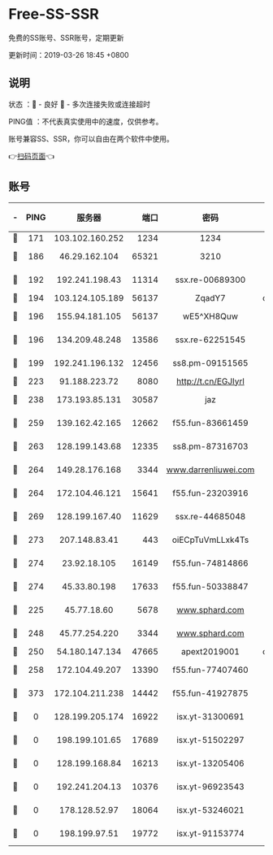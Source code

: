 # Free-SS-SSR

免费的SS账号、SSR账号，定期更新

更新时间：2019-03-26 18:45 +0800

## 说明

状态     ：🙂 - 良好 🙁 - 多次连接失败或连接超时

PING值   ：不代表真实使用中的速度，仅供参考。

账号兼容SS、SSR，你可以自由在两个软件中使用。

👉[扫码页面](https://liesauer.github.io/Free-SS-SSR/)👈

## 账号

|-|PING|服务器|端口|密码|加密方式|区域|
|:----:|:----:|:-----:|-----:|:----:|:----:|:----:|
|🙂|171|103.102.160.252|1234|1234|rc4-md5|JP|
|🙂|186|46.29.162.104|65321|3210|aes-256-ctr|RU|
|🙂|192|192.241.198.43|11314|ssx.re-00689300|aes-256-cfb|US|
|🙂|194|103.124.105.189|56137|ZqadY7|chacha20|US|
|🙂|196|155.94.181.105|56137|wE5^XH8Quw|aes-256-cfb|US|
|🙂|196|134.209.48.248|13586|ssx.re-62251545|aes-256-cfb|US|
|🙂|199|192.241.196.132|12456|ss8.pm-09151565|aes-256-cfb|US|
|🙂|223|91.188.223.72|8080|http://t.cn/EGJIyrl|rc4-md5|RU|
|🙂|238|173.193.85.131|30587|jaz|aes-256-cfb|US|
|🙂|259|139.162.42.165|12662|f55.fun-83661459|aes-256-cfb|SG|
|🙂|263|128.199.143.68|12335|ss8.pm-87316703|aes-256-cfb|SG|
|🙂|264|149.28.176.168|3344|www.darrenliuwei.com|aes-256-cfb|AU|
|🙂|264|172.104.46.121|15641|f55.fun-23203916|aes-256-cfb|SG|
|🙂|269|128.199.167.40|11629|ssx.re-44685048|aes-256-cfb|SG|
|🙂|273|207.148.83.41|443|oiECpTuVmLLxk4Ts|aes-256-cfb|AU|
|🙂|274|23.92.18.105|16149|f55.fun-74814866|aes-256-cfb|US|
|🙂|274|45.33.80.198|17633|f55.fun-50338847|aes-256-cfb|US|
|🙂|225|45.77.18.60|5678|www.sphard.com|aes-256-cfb|JP|
|🙂|248|45.77.254.220|3344|www.sphard.com|aes-256-cfb|SG|
|🙂|250|54.180.147.134|47665|apext2019001|chacha20|KR|
|🙂|258|172.104.49.207|13390|f55.fun-77407460|aes-256-cfb|SG|
|🙂|373|172.104.211.238|14442|f55.fun-41927875|aes-256-cfb|US|
|🙁|0|128.199.205.174|16922|isx.yt-31300691|aes-256-cfb|SG|
|🙁|0|198.199.101.65|17689|isx.yt-51502297|aes-256-cfb|US|
|🙁|0|128.199.168.84|16213|isx.yt-13205406|aes-256-cfb|SG|
|🙁|0|192.241.204.13|10376|isx.yt-96923543|aes-256-cfb|US|
|🙁|0|178.128.52.97|18064|isx.yt-53246021|aes-256-cfb|SG|
|🙁|0|198.199.97.51|19772|isx.yt-91153774|aes-256-cfb|US|
